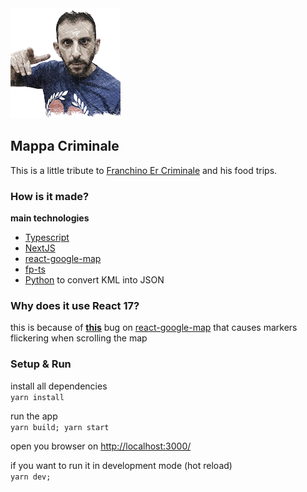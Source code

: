 <img src="public/franchino.png"/>

## Mappa Criminale
This is a little tribute to [Franchino Er Criminale](https://www.youtube.com/c/FranchinoErCriminale) and his food trips.

### How is it made?
**main technologies**
- [Typescript](https://www.typescriptlang.org/)
- [NextJS](https://nextjs.org/)
- [react-google-map](https://github.com/google-map-react/google-map-react)
- [fp-ts](https://github.com/gcanti/fp-ts)
- [Python](/scripts/kml_to_json.py) to convert KML into JSON 

### Why does it use React 17? 
this is because of **[this](https://github.com/google-map-react/google-map-react/issues/1117)** bug on [react-google-map](https://github.com/google-map-react/google-map-react) that 
causes markers flickering when scrolling the map 

### Setup & Run
install all dependencies<br/>
`yarn install`

run the app<br/>
`yarn build; yarn start`

open you browser on [http://localhost:3000/](http://localhost:3000/)

if you want to run it in development mode (hot reload)<br/>
`yarn dev;`

